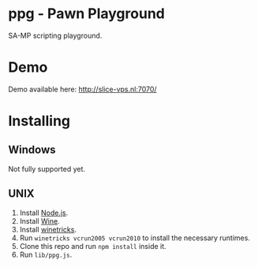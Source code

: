 # ppg - Pawn Playground

SA-MP scripting playground.

# Demo

Demo available here: http://slice-vps.nl:7070/

# Installing

## Windows

Not fully supported yet.

## UNIX

1. Install [Node.js](http://nodejs.org/).
2. Install [Wine](http://www.winehq.org/).
3. Install [winetricks](http://wiki.winehq.org/winetricks).
4. Run `winetricks vcrun2005 vcrun2010` to install the necessary runtimes.
5. Clone this repo and run `npm install` inside it.
6. Run `lib/ppg.js`.